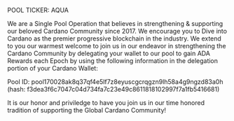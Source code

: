 POOL TICKER: AQUA

We are a Single Pool Operation that believes in strengthening & supporting our beloved Cardano Community since 2017.
We encourage you to Dive into Cardano as the premier progressive blockchain in the industry.
We extend to you our warmest welcome to join us in our endeavor in strengthening the Cardano Community by delegating your wallet to our pool to gain ADA Rewards each Epoch by using the following information in the delegation portion of your Cardano Wallet:  

Pool ID:  pool170028ak8q37qf4e5lf7z8eyuscgcrqgzn9lh58a4g9ngzd83a0h (hash:  f3dea3f6c7047c04d734fa7c23e49c8611818102997f7a1fb5416681)

It is our honor and priviledge to have you join us in our time honored tradition of supporting the Global Cardano Community!


